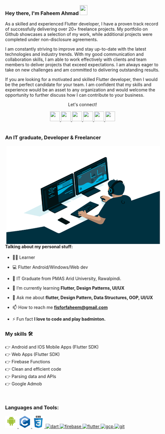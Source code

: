 <meta name="google-site-verification" content="2BMJ3NY8ro8-ov_NLJ3JR2gS1mS7hdPGmGF5zCWq9kQ" />

### Hey there, I'm  Faheem Ahmad <img src="https://media.giphy.com/media/hvRJCLFzcasrR4ia7z/giphy.gif" width="25px" height="32">
<p>As a  skilled and experienced Flutter developer, I have a proven track record of successfully delivering over 20+ freelance projects. My portfolio on Github showcases a selection of my work, while additional projects were completed under non-disclosure agreements.</p>

<p>I am constantly striving to improve and stay up-to-date with the latest technologies and industry trends. With my good communication and collaboration skills, I am able to work effectively with clients and team members to deliver projects that exceed expectations. I am always eager to take on new challenges and am committed to delivering outstanding results.<p>
    
<p>If you are looking for a motivated and skilled Flutter developer, then I would be the perfect candidate for your team. I am confident that my skills and experience would be an asset to any organization and would welcome the opportunity to further discuss how I can contribute to your business.<p>


<div align="center">
<p align="center">Let's connect!</p>

<a href="https://www.facebook.com/fisforfaheem/">
    <img width="32" height="32" src="https://static.xx.fbcdn.net/rsrc.php/yD/r/d4ZIVX-5C-b.ico?_nc_eui2=AeFk0w9o7PzxtXwIY-CspdLRaBWfmC2eGbdoFZ-YLZ4Zt9hIvpQoJVF7mUsk4Az2p_oWB8MwKmvBv-YDMahkkg0Y" />
</a>

<a href="https://www.linkedin.com/in/fisforfaheem/">
    <img width="32" height="32" src="https://static-exp1.licdn.com/sc/h/al2o9zrvru7aqj8e1x2rzsrca" />
</a>
<a href="https://t.me/fisforfaheem">
    <img width="32" height="32" src="https://telegram.org/favicon.ico?3" />
</a>
   
<a href="mailto:fisforfaheem@gmail.com">
    <img width="32" height="32" src="https://ssl.gstatic.com/ui/v1/icons/mail/rfr/gmail.ico" />
</a>
    
<a href="https://www.instagram.com/fisforfaheem/">
    <img width="32" height="32" src="https://www.instagram.com/static/images/ico/apple-touch-icon-76x76-precomposed.png/666282be8229.png" />
</a>
    
<a href="https://api.whatsapp.com/send?phone=923431530052">
    <img width="32" height="32" src="https://web.whatsapp.com/favicon-64x64.ico" />
</a>

</div>

<br>

### An IT graduate, Developer & Freelancer

<img align="right" alt="GIF" src="code.gif" width="500" height="320" />

#### Talking about my personal stuff:
- 🙋‍♂️ Learner
- 💻 Flutter Android/Windows/Web dev
- 📑 IT Graduate from PMAS Arid University, Rawalpindi.


- 🌱 I’m currently learning **Flutter, Design Patterns, UI/UX**

- 💬 Ask me about **flutter, Design Pattern, Data Structures, OOP, UI/UX**

- 📫 How to reach me **fisforfaheem@gmail.com**

- ⚡ Fun fact **I love to code and play badminton.**


### My skills 🛠
👉 Android and IOS Mobile Apps (Flutter SDK)<br>
👉 Web Apps (Flutter SDK)<br>
👉 Firebase Functions<br>
👉 Clean and efficient code<br>
👉 Parsing data and APIs<br>
👉 Google Admob<br>

<br>
<!--https://github.com/alexandresanlim/Badges4-README.md-Profile/blob/master/README.md-->
<div align="center">
   
<h3 align="left">Languages and Tools:</h3>
<p align="left"> <a href="https://developer.android.com" target="_blank"> <img src="https://raw.githubusercontent.com/devicons/devicon/master/icons/android/android-original-wordmark.svg" alt="android" width="40" height="40"/> </a> <a href="https://www.cprogramming.com/" target="_blank"> <img src="https://raw.githubusercontent.com/devicons/devicon/master/icons/c/c-original.svg" alt="c" width="40" height="40"/> </a> <a href="https://www.w3schools.com/css/" target="_blank"> <img src="https://raw.githubusercontent.com/devicons/devicon/master/icons/css3/css3-original-wordmark.svg" alt="css3" width="40" height="40"/> </a> <a href="https://dart.dev" target="_blank"> <img src="https://www.vectorlogo.zone/logos/dartlang/dartlang-icon.svg" alt="dart" width="40" height="40"/> </a> <a href="https://firebase.google.com/" target="_blank"> <img src="https://www.vectorlogo.zone/logos/firebase/firebase-icon.svg" alt="firebase" width="40" height="40"/> </a> <a href="https://flutter.dev" target="_blank"> <img src="https://www.vectorlogo.zone/logos/flutterio/flutterio-icon.svg" alt="flutter" width="40" height="40"/> </a> <a href="https://cloud.google.com" target="_blank"> <img src="https://www.vectorlogo.zone/logos/google_cloud/google_cloud-icon.svg" alt="gcp" width="40" height="40"/> </a> <a href="https://git-scm.com/" target="_blank"> <img src="https://www.vectorlogo.zone/logos/git-scm/git-scm-icon.svg" alt="git" width="40" height="40"/> </a> <a href="https://www.w3.org/html/" target="_blank"> 
</div>

